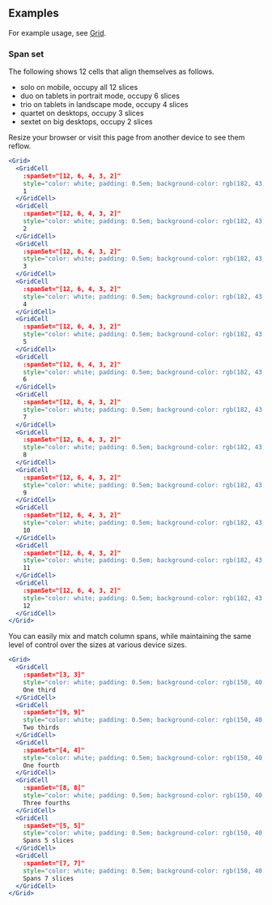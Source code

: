 ## Examples

For example usage, see [Grid](#/Layouts/Grid).

### Span set

The following shows 12 cells that align themselves as follows.
 
- solo on mobile, occupy all 12 slices
- duo on tablets in portrait mode, occupy 6 slices
- trio on tablets in landscape mode, occupy 4 slices
- quartet on desktops, occupy 3 slices
- sextet on big desktops, occupy 2 slices

Resize your browser or visit this page from another device to see them reflow.

```jsx { "props": { "className": "no-i18n" } }
<Grid>
  <GridCell 
    :spanSet="[12, 6, 4, 3, 2]" 
    style="color: white; padding: 0.5em; background-color: rgb(182, 43, 110)">
    1
  </GridCell>
  <GridCell 
    :spanSet="[12, 6, 4, 3, 2]" 
    style="color: white; padding: 0.5em; background-color: rgb(182, 43, 110)">
    2
  </GridCell>
  <GridCell 
    :spanSet="[12, 6, 4, 3, 2]" 
    style="color: white; padding: 0.5em; background-color: rgb(182, 43, 110)">
    3
  </GridCell>
  <GridCell 
    :spanSet="[12, 6, 4, 3, 2]" 
    style="color: white; padding: 0.5em; background-color: rgb(182, 43, 110)">
    4
  </GridCell>
  <GridCell 
    :spanSet="[12, 6, 4, 3, 2]" 
    style="color: white; padding: 0.5em; background-color: rgb(182, 43, 110)">
    5
  </GridCell>
  <GridCell 
    :spanSet="[12, 6, 4, 3, 2]" 
    style="color: white; padding: 0.5em; background-color: rgb(182, 43, 110)">
    6
  </GridCell>
  <GridCell 
    :spanSet="[12, 6, 4, 3, 2]" 
    style="color: white; padding: 0.5em; background-color: rgb(182, 43, 110)">
    7
  </GridCell>
  <GridCell 
    :spanSet="[12, 6, 4, 3, 2]" 
    style="color: white; padding: 0.5em; background-color: rgb(182, 43, 110)">
    8
  </GridCell>
  <GridCell 
    :spanSet="[12, 6, 4, 3, 2]" 
    style="color: white; padding: 0.5em; background-color: rgb(182, 43, 110)">
    9
  </GridCell>
  <GridCell 
    :spanSet="[12, 6, 4, 3, 2]" 
    style="color: white; padding: 0.5em; background-color: rgb(182, 43, 110)">
    10
  </GridCell>
  <GridCell 
    :spanSet="[12, 6, 4, 3, 2]" 
    style="color: white; padding: 0.5em; background-color: rgb(182, 43, 110)">
    11
  </GridCell>
  <GridCell 
    :spanSet="[12, 6, 4, 3, 2]" 
    style="color: white; padding: 0.5em; background-color: rgb(182, 43, 110)">
    12
  </GridCell>
</Grid>
```

You can easily mix and match column spans, while maintaining the same level of
control over the sizes at various device sizes.

```jsx { "props": { "className": "no-i18n" } }
<Grid>
  <GridCell
    :spanSet="[3, 3]"
    style="color: white; padding: 0.5em; background-color: rgb(150, 40, 198)">
    One third
  </GridCell>
  <GridCell
    :spanSet="[9, 9]"
    style="color: white; padding: 0.5em; background-color: rgb(150, 40, 198)">
    Two thirds
  </GridCell>
  <GridCell
    :spanSet="[4, 4]"
    style="color: white; padding: 0.5em; background-color: rgb(150, 40, 198)">
    One fourth
  </GridCell>
  <GridCell
    :spanSet="[8, 8]"
    style="color: white; padding: 0.5em; background-color: rgb(150, 40, 198)">
    Three fourths
  </GridCell>
  <GridCell
    :spanSet="[5, 5]"
    style="color: white; padding: 0.5em; background-color: rgb(150, 40, 198)">
    Spans 5 slices
  </GridCell>
  <GridCell
    :spanSet="[7, 7]"
    style="color: white; padding: 0.5em; background-color: rgb(150, 40, 198)">
    Spans 7 slices
  </GridCell>
</Grid>
```
